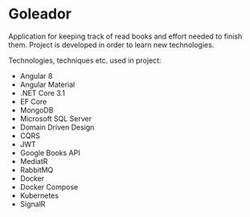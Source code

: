 # Goleador
Application for keeping track of read books and effort needed to finish them. Project is developed in order to learn new technologies.

Technologies, techniques etc. used in project:
- Angular 8
- Angular Material
- .NET Core 3.1
- EF Core
- MongoDB
- Microsoft SQL Server
- Domain Driven Design
- CQRS
- JWT
- Google Books API
- MediatR
- RabbitMQ
- Docker
- Docker Compose
- Kubernetes
- SignalR
